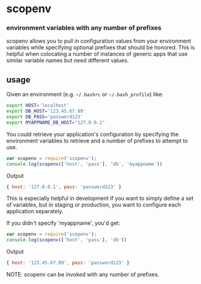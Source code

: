 scopenv
==========

### environment variables with any number of prefixes

scopenv allows you to pull in configuration values from your environment variables while specifying optional prefixes that should be honored. This is helpful when colocating a number of instances of generic apps that use similar variable names but need different values.

## usage

Given an environment (e.g. `~/.bashrc` or `~/.bash_profile`) like:

```bash
export HOST='localhost'
export DB_HOST='123.45.67.89'
export DB_PASS='password123'
export MYAPPNAME_DB_HOST="127.0.0.1"
```

You could retrieve your application's configuration by specifying the environment variables to retrieve and a number of prefixes to attempt to use.

```javascript
var scopenv = require('scopenv');
console.log(scopenv(['host', 'pass'], 'db', 'myappname'))
```

Output

```javascript
{ host: '127.0.0.1', pass: 'password123' }
```


This is especially helpful in development if you want to simply define a set of variables, but in staging or production, you want to configure each application separately.

If you didn't specify 'myappname', you'd get:

```javascript
var scopenv = require('scopenv');
console.log(scopenv(['host', 'pass'], 'db'))
```

Output

```javascript
{ host: '123.45.67.89', pass: 'password123' }
```



NOTE: scopenv can be invoked with any number of prefixes.
